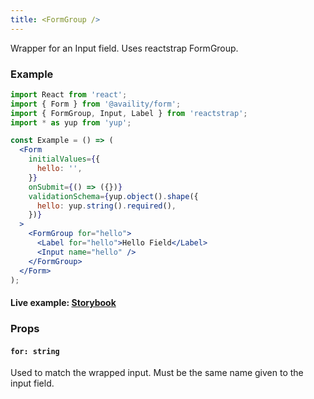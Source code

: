 ```yaml
---
title: <FormGroup />
---
```


Wrapper for an Input field. Uses reactstrap FormGroup.

### Example

```jsx
import React from 'react';
import { Form } from '@availity/form';
import { FormGroup, Input, Label } from 'reactstrap';
import * as yup from 'yup';

const Example = () => (
  <Form
    initialValues={{
      hello: '',
    }}
    onSubmit={() => ({})}
    validationSchema={yup.object().shape({
      hello: yup.string().required(),
    })}
  >
    <FormGroup for="hello">
      <Label for="hello">Hello Field</Label>
      <Input name="hello" />
    </FormGroup>
  </Form>
);
```

#### Live example: [Storybook](https://availity.github.io/availity-react/storybook/?path=/docs/form-components-form-formgroup--docs)

### Props

#### `for: string`

Used to match the wrapped input. Must be the same name given to the input field.
